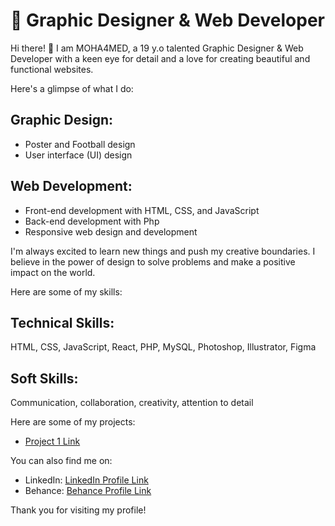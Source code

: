 # 🎨 Graphic Designer & Web Developer
Hi there! 👋 I am MOHA4MED, a 19 y.o talented Graphic Designer & Web Developer with a keen eye for detail and a love for creating beautiful and functional websites.

Here's a glimpse of what I do:

## Graphic Design:
- Poster and Football design
- User interface (UI) design
## Web Development:
- Front-end development with HTML, CSS, and JavaScript
- Back-end development with Php
- Responsive web design and development
  
I'm always excited to learn new things and push my creative boundaries. I believe in the power of design to solve problems and make a positive impact on the world.

Here are some of my skills:

## Technical Skills:
HTML, CSS, JavaScript, React, PHP, MySQL, Photoshop, Illustrator, Figma
## Soft Skills:
Communication, collaboration, creativity, attention to detail

Here are some of my projects:
- [Project 1 Link](https://moha4med.github.io/TastyArt/)

You can also find me on:

- LinkedIn: [LinkedIn Profile Link](https://www.linkedin.com/in/mohamed-ait-ali-2433982b3/)
- Behance: [Behance Profile Link](https://www.behance.net/moha4medaa1)

Thank you for visiting my profile!
